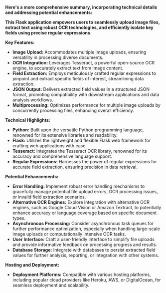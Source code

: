  **Here's a more comprehensive summary, incorporating technical details and addressing potential enhancements:**

**This Flask application empowers users to seamlessly upload image files, extract text using robust OCR technologies, and efficiently isolate key fields using precise regular expressions.**

**Key Features:**

- **Image Upload:** Accommodates multiple image uploads, ensuring versatility in processing diverse documents.
- **OCR Integration:** Leverages Tesseract, a powerful open-source OCR engine, to accurately extract text from image content.
- **Field Extraction:** Employs meticulously crafted regular expressions to pinpoint and extract specific fields of interest, streamlining data extraction.
- **JSON Output:** Delivers extracted field values in a structured JSON format, promoting compatibility with downstream applications and data analysis workflows.
- **Multiprocessing:** Optimizes performance for multiple image uploads by concurrently processing files, enhancing overall efficiency.

**Technical Highlights:**

- **Python:** Built upon the versatile Python programming language, renowned for its extensive libraries and readability.
- **Flask:** Utilizes the lightweight and flexible Flask web framework for crafting web applications with ease.
- **Tesseract:** Integrates the Tesseract OCR library, renowned for its accuracy and comprehensive language support.
- **Regular Expressions:** Harnesses the power of regular expressions for accurate field extraction, ensuring precision in data retrieval.

**Potential Enhancements:**

- **Error Handling:** Implement robust error handling mechanisms to gracefully manage potential file upload errors, OCR processing issues, or invalid field extraction scenarios.
- **Alternative OCR Engines:** Explore integration with alternative OCR engines, such as Google Cloud Vision or Amazon Textract, to potentially enhance accuracy or language coverage based on specific document types.
- **Asynchronous Processing:** Consider asynchronous task queues for further performance optimization, especially when handling large-scale image uploads or computationally intensive OCR tasks.
- **User Interface:** Craft a user-friendly interface to simplify file uploads and provide informative feedback on processing progress and results.
- **Database Storage:** Integrate with databases to persist extracted field values for further analysis, reporting, or integration with other systems.

**Hosting and Deployment:**

- **Deployment Platforms:** Compatible with various hosting platforms, including popular cloud providers like Heroku, AWS, or DigitalOcean, for seamless deployment and scalability.

